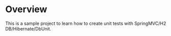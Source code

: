 # Overview
This is a sample project to learn how to create unit tests with SpringMVC/H2 DB/Hibernate/DbUnit.

